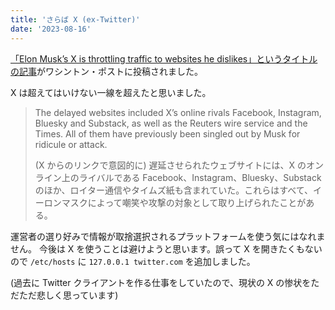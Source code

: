 ```yaml
---
title: 'さらば X (ex-Twitter)'
date: '2023-08-16'
---
```


[「Elon Musk’s X is throttling traffic to websites he dislikes」というタイトルの記事](https://www.washingtonpost.com/technology/2023/08/15/twitter-x-links-delayed/)がワシントン・ポストに投稿されました。

X は超えてはいけない一線を超えたと思いました。

> The delayed websites included X’s online rivals Facebook, Instagram, Bluesky and Substack, as well as the Reuters wire service and the Times. All of them have previously been singled out by Musk for ridicule or attack.
> 
> (X からのリンクで意図的に) 遅延させられたウェブサイトには、X のオンライン上のライバルである Facebook、Instagram、Bluesky、Substack のほか、ロイター通信やタイムズ紙も含まれていた。これらはすべて、イーロンマスクによって嘲笑や攻撃の対象として取り上げられたことがある。

運営者の選り好みで情報が取捨選択されるプラットフォームを使う気にはなれません。 今後は X を使うことは避けようと思います。誤って X を開きたくもないので `/etc/hosts` に `127.0.0.1 twitter.com` を追加しました。

(過去に Twitter クライアントを作る仕事をしていたので、現状の X の惨状をただただ悲しく思っています)
